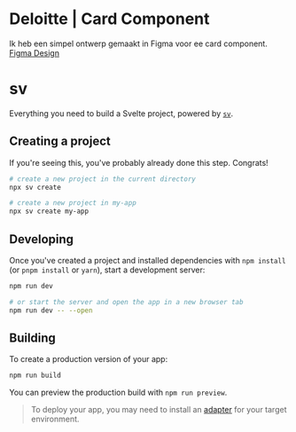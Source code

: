 # Deloitte | Card Component
Ik heb een simpel ontwerp gemaakt in Figma voor ee card component.
[Figma Design](https://www.figma.com/proto/KLXVoYxsyp2glrm6jzBnVm/Untitled?node-id=0-1&t=KBPtJceTm1O6Iqvx-1)

# sv

Everything you need to build a Svelte project, powered by [`sv`](https://github.com/sveltejs/cli).

## Creating a project

If you're seeing this, you've probably already done this step. Congrats!

```bash
# create a new project in the current directory
npx sv create

# create a new project in my-app
npx sv create my-app
```

## Developing

Once you've created a project and installed dependencies with `npm install` (or `pnpm install` or `yarn`), start a development server:

```bash
npm run dev

# or start the server and open the app in a new browser tab
npm run dev -- --open
```

## Building

To create a production version of your app:

```bash
npm run build
```

You can preview the production build with `npm run preview`.

> To deploy your app, you may need to install an [adapter](https://svelte.dev/docs/kit/adapters) for your target environment.
